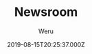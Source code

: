 ---
title: Newsroom
github: https://github.com/onweru/newsroom
demo: https://rooms.netlify.com
author: Weru
ssg:
  - Hugo
cms:
  - Markdown
date: 2019-08-15T20:25:37.000Z
description: A simple, minimalistic Hugo theme. View Demo here
draft: false
publish_date: '2019-08-15T20:25:37Z'
update_date: '2022-01-14T00:00:31Z'
github_star: 190
github_fork: 83
---